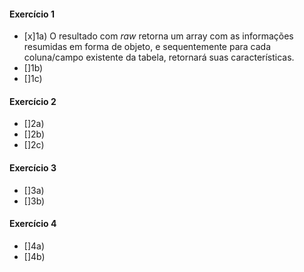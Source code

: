 #### Exercício 1
- [x]1a)
      O resultado com *raw* retorna um array com as informações resumidas em forma de objeto, e sequentemente para cada coluna/campo existente da tabela, retornará suas características.
- []1b)
- []1c)

#### Exercício 2
- []2a)
- []2b)
- []2c)

#### Exercício 3
- []3a)
- []3b)

#### Exercício 4
- []4a)
- []4b)